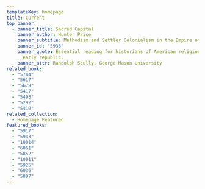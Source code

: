 ```yaml
---
templateKey: homepage
title: Current
top_banner:
  - banner_title: Sacred Capital
    banner_author: Hunter Price
    banner_subtitle: Methodism and Settler Colonialism in the Empire of Liberty
    banner_id: "5936"
    banner_quote: Essential reading for historians of American religion and of the
      early republic.
    banner_attr: Randolph Scully, George Mason University
related_book:
  - "5744"
  - "5617"
  - "5679"
  - "5417"
  - "5493"
  - "5292"
  - "5410"
related_collection:
  - Homepage Featured
featured_books:
  - "5917"
  - "5943"
  - "10014"
  - "6061"
  - "5852"
  - "10011"
  - "5925"
  - "6036"
  - "5897"
---
```

